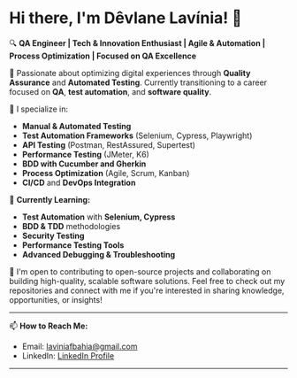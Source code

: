 # Hi there, I'm Dêvlane Lavínia! 👋

🔍 **QA Engineer | Tech & Innovation Enthusiast | Agile & Automation | Process Optimization | Focused on QA Excellence**

🚀 Passionate about optimizing digital experiences through **Quality Assurance** and **Automated Testing**. Currently transitioning to a career focused on **QA**, **test automation**, and **software quality**.

🔧 I specialize in:  
- **Manual & Automated Testing**  
- **Test Automation Frameworks** (Selenium, Cypress, Playwright)  
- **API Testing** (Postman, RestAssured, Supertest)  
- **Performance Testing** (JMeter, K6)  
- **BDD with Cucumber and Gherkin**  
- **Process Optimization** (Agile, Scrum, Kanban)  
- **CI/CD** and **DevOps Integration**  

🔭 **Currently Learning:**  
- **Test Automation** with **Selenium, Cypress**  
- **BDD & TDD** methodologies  
- **Security Testing**  
- **Performance Testing Tools**  
- **Advanced Debugging & Troubleshooting**

📌 I'm open to contributing to open-source projects and collaborating on building high-quality, scalable software solutions. Feel free to check out my repositories and connect with me if you're interested in sharing knowledge, opportunities, or insights!

---


📫 **How to Reach Me:**
- Email: [laviniafbahia@gmail.com](mailto:laviniafbahia@gmail.com)
- LinkedIn: [LinkedIn Profile](https://www.linkedin.com/in/devlanelavinia)

---


